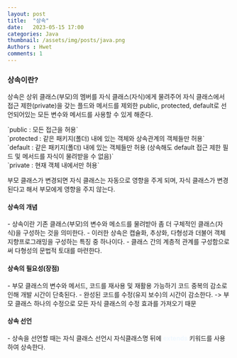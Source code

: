 ```yaml
---
layout: post
title:  "상속"
date:   2023-05-15 17:00
categories: Java
thumbnail: /assets/img/posts/java.png
Authors : Hwet
comments: 1
---
```


<h3>상속이란?</h3>
<p>상속은 상위 클래스(부모)의 멤버를 자식 클래스(자식)에게 물려주어 자식 클래스에서 접근 제한(private)을 갖는 
플드와 메서드를 제외한 public, protected, default로 선언되어있는 모든 변수와 메서드를 사용할 수 있게 해준다.</p>
`public : 모든 접근을 허용`<br>
`protected : 같은 패키지(폴더) 내에 있는 객체와 상속관계의 객체들만 허용`<br>
`default : 같은 패키지(폴더) 내에 있는 객체들만 허용 (상속해도 default 접근 제한 필드 및 메서드를 자식이 물려받을 수 없음)`<br>
`private : 현재 객체 내에서만 허용`

<p>부모 클래스가 변경되면 자식 클래스는 자동으로 영향을 주게 되며, 자식 클래스가 변경된다고 해서 부모에게 영향을 주지 않는다.</p>

<h4>상속의 개념</h4>
- 상속이란 기존 클래스(부모)의 변수와 메소드를 물려받아 좀 더 구체적인 클래스(자식)을 구성하는 것을 의미한다.
- 이러한 상속은 캡슐화, 추상화, 다형성과 더불어 객체지향프로그래밍을 구성하는 특징 중 하나이다.
- 클래스 간의 계층적 관계를 구성함으로써 다형성의 문법적 토대를 마련한다.

<h4>상속의 필요성(장점)</h4>
- 부모 클래스의 변수와 메서드, 코드를 재사용 및 재활용 가능하기 코드 중복의 감소로 인해 개발 시간이 단축된다.
- 완성된 코드를 수정(유지 보수)의 시간이 감소한다. -> 부모 클래스 하나의 수정으로 모든 자식 클래스의 수정 효과를 가져오기 때문

<h4>상속 선언</h4>
- 상속을 선언할 때는 자식 클래스 선언시 자식클래스명 뒤에 <strong style="color:#F0F8FF">extends</strong> 키워드를 사용하여 상속한다. 